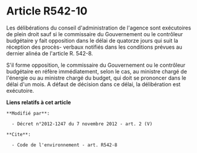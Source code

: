 # Article R542-10

Les délibérations du conseil d'administration de l'agence sont exécutoires de plein droit sauf si le commissaire du
Gouvernement ou le contrôleur budgétaire y fait opposition dans le délai de quatorze jours qui suit la réception des procès-
verbaux notifiés dans les conditions prévues au dernier alinéa de l'article R. 542-8.

S'il forme opposition, le commissaire du Gouvernement ou le contrôleur budgétaire en réfère immédiatement, selon le cas, au
ministre chargé de l'énergie ou au ministre chargé du budget, qui doit se prononcer dans le délai d'un mois. A défaut de
décision dans ce délai, la délibération est exécutoire.

**Liens relatifs à cet article**

	**Modifié par**:

	  - Décret n°2012-1247 du 7 novembre 2012 - art. 2 (V)

	**Cite**:

	  - Code de l'environnement - art. R542-8

